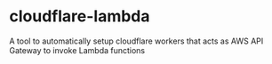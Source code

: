 # cloudflare-lambda
A tool to automatically setup cloudflare workers that acts as AWS API Gateway to invoke Lambda functions

